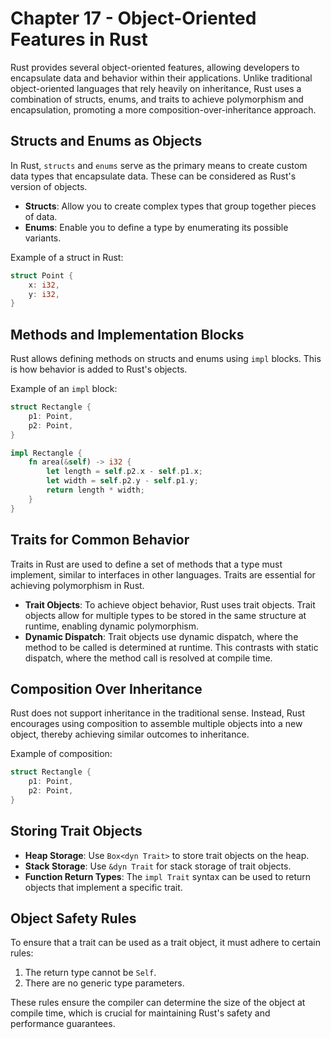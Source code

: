 # Chapter 17 - Object-Oriented Features in Rust

Rust provides several object-oriented features, allowing developers to encapsulate data and behavior within their applications. Unlike traditional object-oriented languages that rely heavily on inheritance, Rust uses a combination of structs, enums, and traits to achieve polymorphism and encapsulation, promoting a more composition-over-inheritance approach.

## Structs and Enums as Objects

In Rust, `structs` and `enums` serve as the primary means to create custom data types that encapsulate data. These can be considered as Rust's version of objects.

- **Structs**: Allow you to create complex types that group together pieces of data.
- **Enums**: Enable you to define a type by enumerating its possible variants.

Example of a struct in Rust:

```rust
struct Point {
    x: i32,
    y: i32,
}
```

## Methods and Implementation Blocks

Rust allows defining methods on structs and enums using `impl` blocks. This is how behavior is added to Rust's objects.

Example of an `impl` block:

```rust
struct Rectangle {
    p1: Point,
    p2: Point,
}

impl Rectangle {
    fn area(&self) -> i32 {
        let length = self.p2.x - self.p1.x;
        let width = self.p2.y - self.p1.y;
        return length * width;
    }
}
```

## Traits for Common Behavior

Traits in Rust are used to define a set of methods that a type must implement, similar to interfaces in other languages. Traits are essential for achieving polymorphism in Rust.

- **Trait Objects**: To achieve object behavior, Rust uses trait objects. Trait objects allow for multiple types to be stored in the same structure at runtime, enabling dynamic polymorphism.
- **Dynamic Dispatch**: Trait objects use dynamic dispatch, where the method to be called is determined at runtime. This contrasts with static dispatch, where the method call is resolved at compile time.

## Composition Over Inheritance

Rust does not support inheritance in the traditional sense. Instead, Rust encourages using composition to assemble multiple objects into a new object, thereby achieving similar outcomes to inheritance.

Example of composition:

```rust
struct Rectangle {
    p1: Point,
    p2: Point,
}
```

## Storing Trait Objects

- **Heap Storage**: Use `Box<dyn Trait>` to store trait objects on the heap.
- **Stack Storage**: Use `&dyn Trait` for stack storage of trait objects.
- **Function Return Types**: The `impl Trait` syntax can be used to return objects that implement a specific trait.

## Object Safety Rules

To ensure that a trait can be used as a trait object, it must adhere to certain rules:
1. The return type cannot be `Self`.
2. There are no generic type parameters.

These rules ensure the compiler can determine the size of the object at compile time, which is crucial for maintaining Rust's safety and performance guarantees.
